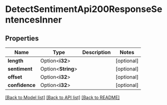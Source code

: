 # DetectSentimentApi200ResponseSentencesInner

## Properties

Name | Type | Description | Notes
------------ | ------------- | ------------- | -------------
**length** | Option<**i32**> |  | [optional]
**sentiment** | Option<**String**> |  | [optional]
**offset** | Option<**i32**> |  | [optional]
**confidence** | Option<**i32**> |  | [optional]

[[Back to Model list]](../README.md#documentation-for-models) [[Back to API list]](../README.md#documentation-for-api-endpoints) [[Back to README]](../README.md)


